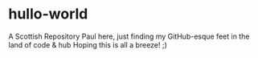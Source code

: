 # hullo-world
A Scottish Repository
Paul here, just finding my GitHub-esque feet in the land of code & hub
Hoping this is all a breeze!  ;)
